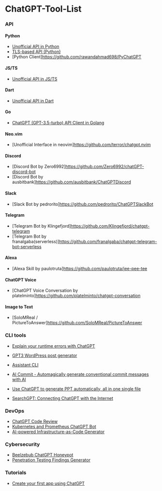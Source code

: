 # ChatGPT-Tool-List

### API

#### Python

- [Unofficial API in Python](https://github.com/acheong08/ChatGPT)
- [TLS-based API (Python)](https://github.com/rawandahmad698/PyChatGPT)
- [Python Client]https://github.com/rawandahmad698/PyChatGPT

#### JS/TS

- [Unofficial API in JS/TS](https://github.com/transitive-bullshit/chatgpt-api)

#### Dart

- [Unofficial API in Dart](https://github.com/MisterJimson/chatgpt_api_dart)

#### Go

- [ChatGPT (GPT-3.5-turbo) API Client in Golang](https://github.com/AlmazDelDiablo/gpt3-5-turbo-go)

#### Neo.vim

- [Unofficial Interface in neovim]https://github.com/terror/chatgpt.nvim

#### Discord

- [Discord Bot by Zero6992]https://github.com/Zero6992/chatGPT-discord-bot
- [Discord Bot by ausbitbank]https://github.com/ausbitbank/ChatGPTDiscord

#### Slack

- [Slack Bot by pedrorito]https://github.com/pedrorito/ChatGPTSlackBot

#### Telegram

- [Telegram Bot by Klingefjord]https://github.com/Klingefjord/chatgpt-telegram
- [Telegram Bot by franalgaba(serverless)]https://github.com/franalgaba/chatgpt-telegram-bot-serverless

#### Alexa

- [Alexa Skill by paulotruta]https://github.com/paulotruta/jee-pee-tee

#### ChatGPT Voice

- [ChatGPT Voice Conversation by platelminto]https://github.com/platelminto/chatgpt-conversation

#### Image to Text

- [SoloMReal / PictureToAnswer]https://github.com/SoloMReal/PictureToAnswer

### CLI tools
- [Explain your runtime errors with ChatGPT](https://github.com/shobrook/stackexplain)
- [GPT3 WordPress post generator](https://github.com/nicolaballotta/gtp3-wordpress-post-generator)
- [Assistant CLI](https://github.com/diciaup/assistant-cli)
- [AI Commit - Automagically generate conventional commit messages with AI](https://github.com/guanguans/ai-commit)
- [Use ChatGPT to generate PPT automatically, all in one single file](https://github.com/williamfzc/chat-gpt-ppt)

- [SearchGPT: Connecting ChatGPT with the Internet](https://github.com/tobiasbueschel/search-gpt)


### DevOps
- [ChatGPT Code Review](https://github.com/kxxt/chatgpt-action)
- [Kubernetes and Prometheus ChatGPT Bot](https://github.com/robusta-dev/kubernetes-chatgpt-bot)
- [AI-powered Infrastructure-as-Code Generator](https://github.com/gofireflyio/aiac)

### Cybersecurity
- [Beelzebub ChatGPT Honeypot](https://github.com/mariocandela/beelzebub)
- [Penetration Testing Findings Generator](https://github.com/Stratus-Security/FinGen)

### Tutorials
- [Create your first app using ChatGPT](https://genez.io/blog/create-your-first-app-using-chatgpt/)
